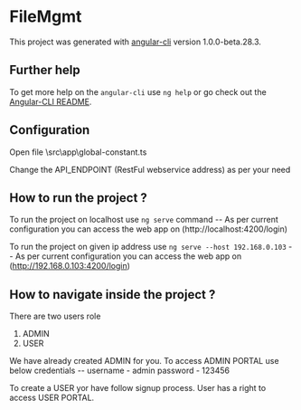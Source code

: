 # FileMgmt

This project was generated with [angular-cli](https://github.com/angular/angular-cli) version 1.0.0-beta.28.3.

## Further help

To get more help on the `angular-cli` use `ng help` or go check out the [Angular-CLI README](https://github.com/angular/angular-cli/blob/master/README.md).

## Configuration

Open file \src\app\global-constant.ts

Change the API_ENDPOINT (RestFul webservice address) as per your need

## How to run the project ?

To run the project on localhost use `ng serve` command  --  As per current configuration you can access the web app on (http://localhost:4200/login)

To run the project on given ip address use `ng serve --host 192.168.0.103` --  As per current configuration you can access the web app on (http://192.168.0.103:4200/login)

## How to navigate inside the project ?

There are two users role
1) ADMIN
2) USER

We have already created ADMIN for you.
To access ADMIN PORTAL use below credentials --
username - admin
password - 123456

To create a USER yor have follow signup process.
User has a right to access USER PORTAL.




